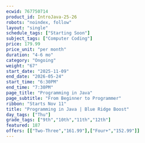 ```yaml
---
ecwid: 767750714
product_id: IntroJava-25-26
robots: "noindex, follow"
layout: "single"
schedule_tags: ["Starting Soon"]
subject_tags: ["Computer Coding"]
price: 179.99
price_unit: "per month"
duration: "4-6 mo"
category: "Ongoing"
weight: "67"
start_date: "2025-11-09"
end_date: "2026-05-24"
start_time: "6:30PM"
end_time: "7:30PM"
page_title: "Programming in Java"
page_subtitle: "From Beginner to Programmer"
ribbon: "Starts Nov 11"
title: "Programming in Java | Blue Ridge Boost"
day_tags: ["Thu"]
grade_tags: ["9th","10th","11th","12th"]
featured: 187
offers: [["Two-Three","161.99"],["Four+","152.99"]]
---
```

